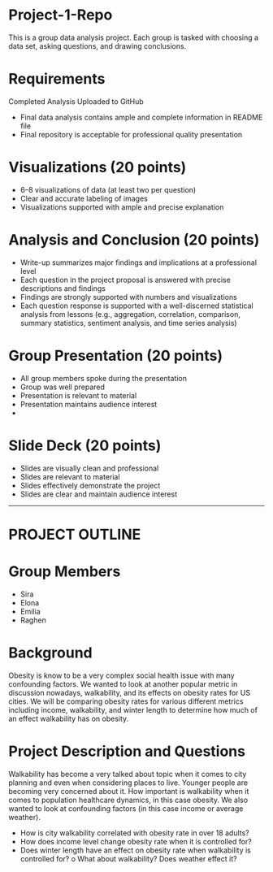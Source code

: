 # Project-1-Repo
This is a group data analysis project. Each group is tasked with choosing a data set, asking questions, and drawing conclusions.  

# Requirements
Completed Analysis Uploaded to GitHub 
- Final data analysis contains ample and complete information in README file 
- Final repository is acceptable for professional quality presentation
  
# Visualizations (20 points)
- 6–8 visualizations of data (at least two per question) 
- Clear and accurate labeling of images 
- Visualizations supported with ample and precise explanation
  
# Analysis and Conclusion (20 points)
- Write-up summarizes major findings and implications at a professional level 
- Each question in the project proposal is answered with precise descriptions and findings 
- Findings are strongly supported with numbers and visualizations 
- Each question response is supported with a well-discerned statistical analysis from lessons (e.g., aggregation, correlation, comparison, summary statistics, sentiment analysis, and time series analysis)
  
# Group Presentation (20 points)
- All group members spoke during the presentation 
- Group was well prepared 
- Presentation is relevant to material 
- Presentation maintains audience interest
- 
# Slide Deck (20 points)
- Slides are visually clean and professional 
- Slides are relevant to material 
- Slides effectively demonstrate the project 
- Slides are clear and maintain audience interest

--------------------------------------------
# PROJECT OUTLINE 

# Group Members
-	Sira
-	Elona
-	Emilia
-	Raghen

# Background
Obesity is know to be a very complex social health issue with many confounding factors. We wanted to look at another popular metric in discussion nowadays, walkability, and its effects on obesity rates for US cities. We will be comparing obesity rates for various different metrics including income, walkability, and winter length to determine how much of an effect walkability has on obesity.

# Project Description and Questions
Walkability has become a very talked about topic when it comes to city planning and even when considering places to live. Younger people are becoming very concerned about it. How important is walkability when it comes to population healthcare dynamics, in this case obesity. We also wanted to look at confounding factors (in this case income or average weather).

-	How is city walkability correlated with obesity rate in over 18 adults?
-	How does income level change obesity rate when it is controlled for?
-	Does winter length have an effect on obesity rate when walkability is controlled for?
  o	What about walkability? Does weather effect it?
